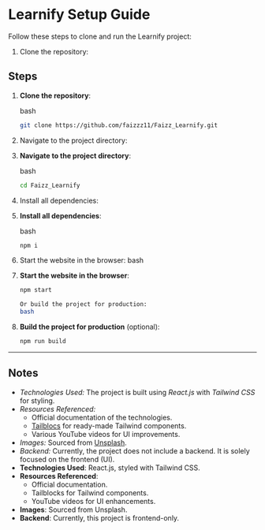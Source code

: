 # Learnify Setup Guide

Follow these steps to clone and run the Learnify project:

1. Clone the repository:
## Steps
1. **Clone the repository**:

   bash
   ```bash
   git clone https://github.com/faizzz11/Faizz_Learnify.git
   
   ```

2. Navigate to the project directory:
2. **Navigate to the project directory**:

   bash
   ```bash
   cd Faizz_Learnify
   
   ```

3. Install all dependencies:
3. **Install all dependencies**:

   bash
   ```bash
   npm i
   
   ```

4. Start the website in the browser:
   bash
4. **Start the website in the browser**:
   ```bash
   npm start
   
   Or build the project for production:
   bash
   ```
5. **Build the project for production** (optional):
   ```bash
   npm run build
   
   ```

---

## Notes

- *Technologies Used:* The project is built using *React.js* with *Tailwind CSS* for styling.
- *Resources Referenced:*
  - Official documentation of the technologies.
  - [Tailblocs](https://tailblocks.cc) for ready-made Tailwind components.
  - Various YouTube videos for UI improvements.
- *Images:* Sourced from [Unsplash](https://unsplash.com).
- *Backend:* Currently, the project does not include a backend. It is solely focused on the frontend (UI).
- **Technologies Used**: React.js, styled with Tailwind CSS.
- **Resources Referenced**:
  - Official documentation.
  - Tailblocks for Tailwind components.
  - YouTube videos for UI enhancements.
- **Images**: Sourced from Unsplash.
- **Backend**: Currently, this project is frontend-only.
